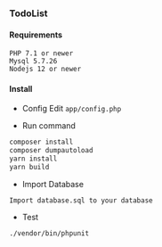 ### TodoList

#### Requirements

```
PHP 7.1 or newer
Mysql 5.7.26
Nodejs 12 or newer
```

#### Install

* Config
Edit `app/config.php`

* Run command
```html
composer install
composer dumpautoload
yarn install
yarn build
```

* Import Database
```
Import database.sql to your database
```

* Test
```
./vendor/bin/phpunit
```